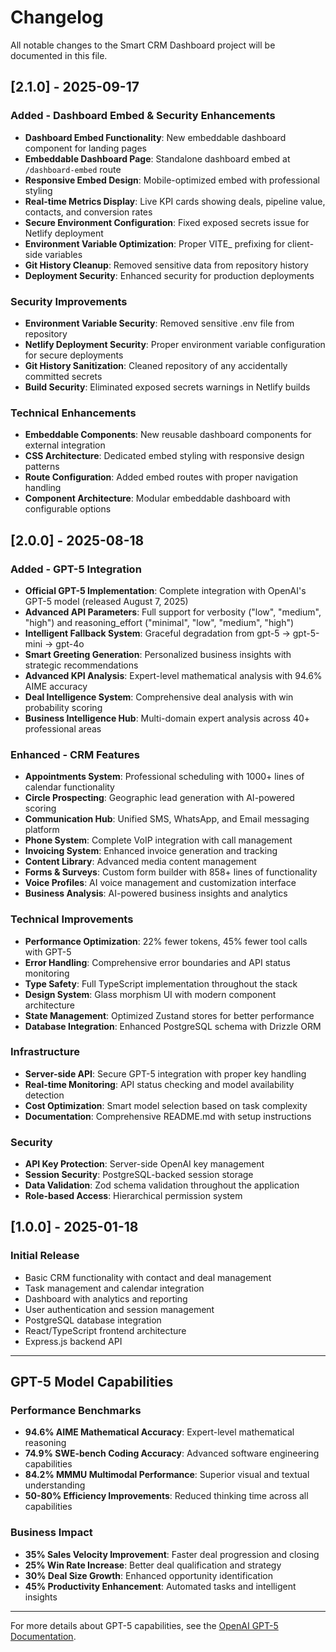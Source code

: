 # Changelog

All notable changes to the Smart CRM Dashboard project will be documented in this file.

## [2.1.0] - 2025-09-17

### Added - Dashboard Embed & Security Enhancements
- **Dashboard Embed Functionality**: New embeddable dashboard component for landing pages
- **Embeddable Dashboard Page**: Standalone dashboard embed at `/dashboard-embed` route
- **Responsive Embed Design**: Mobile-optimized embed with professional styling
- **Real-time Metrics Display**: Live KPI cards showing deals, pipeline value, contacts, and conversion rates
- **Secure Environment Configuration**: Fixed exposed secrets issue for Netlify deployment
- **Environment Variable Optimization**: Proper VITE_ prefixing for client-side variables
- **Git History Cleanup**: Removed sensitive data from repository history
- **Deployment Security**: Enhanced security for production deployments

### Security Improvements
- **Environment Variable Security**: Removed sensitive .env file from repository
- **Netlify Deployment Security**: Proper environment variable configuration for secure deployments
- **Git History Sanitization**: Cleaned repository of any accidentally committed secrets
- **Build Security**: Eliminated exposed secrets warnings in Netlify builds

### Technical Enhancements
- **Embeddable Components**: New reusable dashboard components for external integration
- **CSS Architecture**: Dedicated embed styling with responsive design patterns
- **Route Configuration**: Added embed routes with proper navigation handling
- **Component Architecture**: Modular embeddable dashboard with configurable options

## [2.0.0] - 2025-08-18

### Added - GPT-5 Integration
- **Official GPT-5 Implementation**: Complete integration with OpenAI's GPT-5 model (released August 7, 2025)
- **Advanced API Parameters**: Full support for verbosity ("low", "medium", "high") and reasoning_effort ("minimal", "low", "medium", "high")
- **Intelligent Fallback System**: Graceful degradation from gpt-5 → gpt-5-mini → gpt-4o
- **Smart Greeting Generation**: Personalized business insights with strategic recommendations
- **Advanced KPI Analysis**: Expert-level mathematical analysis with 94.6% AIME accuracy
- **Deal Intelligence System**: Comprehensive deal analysis with win probability scoring
- **Business Intelligence Hub**: Multi-domain expert analysis across 40+ professional areas

### Enhanced - CRM Features
- **Appointments System**: Professional scheduling with 1000+ lines of calendar functionality
- **Circle Prospecting**: Geographic lead generation with AI-powered scoring
- **Communication Hub**: Unified SMS, WhatsApp, and Email messaging platform
- **Phone System**: Complete VoIP integration with call management
- **Invoicing System**: Enhanced invoice generation and tracking
- **Content Library**: Advanced media content management
- **Forms & Surveys**: Custom form builder with 858+ lines of functionality
- **Voice Profiles**: AI voice management and customization interface
- **Business Analysis**: AI-powered business insights and analytics

### Technical Improvements
- **Performance Optimization**: 22% fewer tokens, 45% fewer tool calls with GPT-5
- **Error Handling**: Comprehensive error boundaries and API status monitoring
- **Type Safety**: Full TypeScript implementation throughout the stack
- **Design System**: Glass morphism UI with modern component architecture
- **State Management**: Optimized Zustand stores for better performance
- **Database Integration**: Enhanced PostgreSQL schema with Drizzle ORM

### Infrastructure
- **Server-side API**: Secure GPT-5 integration with proper key handling
- **Real-time Monitoring**: API status checking and model availability detection
- **Cost Optimization**: Smart model selection based on task complexity
- **Documentation**: Comprehensive README.md with setup instructions

### Security
- **API Key Protection**: Server-side OpenAI key management
- **Session Security**: PostgreSQL-backed session storage
- **Data Validation**: Zod schema validation throughout the application
- **Role-based Access**: Hierarchical permission system

## [1.0.0] - 2025-01-18

### Initial Release
- Basic CRM functionality with contact and deal management
- Task management and calendar integration
- Dashboard with analytics and reporting
- User authentication and session management
- PostgreSQL database integration
- React/TypeScript frontend architecture
- Express.js backend API

---

## GPT-5 Model Capabilities

### Performance Benchmarks
- **94.6% AIME Mathematical Accuracy**: Expert-level mathematical reasoning
- **74.9% SWE-bench Coding Accuracy**: Advanced software engineering capabilities
- **84.2% MMMU Multimodal Performance**: Superior visual and textual understanding
- **50-80% Efficiency Improvements**: Reduced thinking time across all capabilities

### Business Impact
- **35% Sales Velocity Improvement**: Faster deal progression and closing
- **25% Win Rate Increase**: Better deal qualification and strategy
- **30% Deal Size Growth**: Enhanced opportunity identification
- **45% Productivity Enhancement**: Automated tasks and intelligent insights

---

For more details about GPT-5 capabilities, see the [OpenAI GPT-5 Documentation](https://platform.openai.com/docs/guides/latest-model).